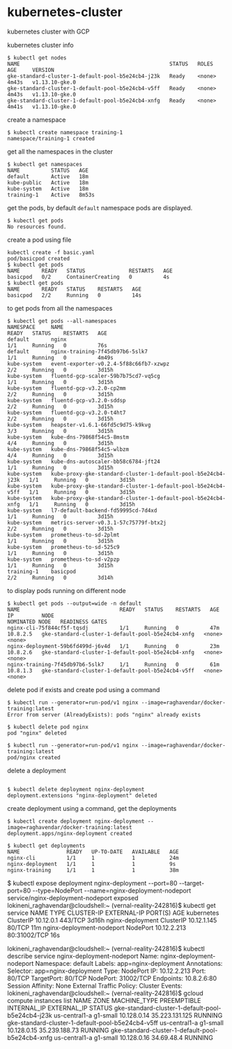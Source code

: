 # kubernetes-cluster
kubernetes cluster with GCP

kubernetes cluster info
```
$ kubectl get nodes
NAME                                                STATUS   ROLES    AGE     VERSION
gke-standard-cluster-1-default-pool-b5e24cb4-j23k   Ready    <none>   4m43s   v1.13.10-gke.0
gke-standard-cluster-1-default-pool-b5e24cb4-v5ff   Ready    <none>   4m43s   v1.13.10-gke.0
gke-standard-cluster-1-default-pool-b5e24cb4-xnfg   Ready    <none>   4m41s   v1.13.10-gke.0
```

create a namespace

```
$ kubectl create namespace training-1
namespace/training-1 created
```
get all the namespaces in the cluster

```
$ kubectl get namespaces
NAME          STATUS   AGE
default       Active   18m
kube-public   Active   18m
kube-system   Active   18m
training-1    Active   8m53s
```

get the pods, by default `default` namespace pods are displayed.
```
$ kubectl get pods
No resources found.
```
create a pod using file
```
kubectl create -f basic.yaml
pod/basicpod created
$ kubectl get pods
NAME       READY   STATUS              RESTARTS   AGE
basicpod   0/2     ContainerCreating   0          4s
$ kubectl get pods
NAME       READY   STATUS    RESTARTS   AGE
basicpod   2/2     Running   0          14s
```

to get pods from all the namespaces
```
$ kubectl get pods --all-namespaces
NAMESPACE     NAME                                                           READY   STATUS    RESTARTS   AGE
default       nginx                                                          1/1     Running   0          76s
default       nginx-training-7f45db97b6-5slk7                                1/1     Running   0          4m49s
kube-system   event-exporter-v0.2.4-5f88c66fb7-xzwpz                         2/2     Running   0          3d15h
kube-system   fluentd-gcp-scaler-59b7b75cd7-vq5cg                            1/1     Running   0          3d15h
kube-system   fluentd-gcp-v3.2.0-cp2mm                                       2/2     Running   0          3d15h
kube-system   fluentd-gcp-v3.2.0-sddsp                                       2/2     Running   0          3d15h
kube-system   fluentd-gcp-v3.2.0-t4ht7                                       2/2     Running   0          3d15h
kube-system   heapster-v1.6.1-66fd5c9d75-k9kvg                               3/3     Running   0          3d15h
kube-system   kube-dns-79868f54c5-8mstm                                      4/4     Running   0          3d15h
kube-system   kube-dns-79868f54c5-wlbzm                                      4/4     Running   0          3d15h
kube-system   kube-dns-autoscaler-bb58c6784-jft24                            1/1     Running   0          3d15h
kube-system   kube-proxy-gke-standard-cluster-1-default-pool-b5e24cb4-j23k   1/1     Running   0          3d15h
kube-system   kube-proxy-gke-standard-cluster-1-default-pool-b5e24cb4-v5ff   1/1     Running   0          3d15h
kube-system   kube-proxy-gke-standard-cluster-1-default-pool-b5e24cb4-xnfg   1/1     Running   0          3d15h
kube-system   l7-default-backend-fd59995cd-7d4xd                             1/1     Running   0          3d15h
kube-system   metrics-server-v0.3.1-57c75779f-btx2j                          2/2     Running   0          3d15h
kube-system   prometheus-to-sd-2plmt                                         1/1     Running   0          3d15h
kube-system   prometheus-to-sd-525c9                                         1/1     Running   0          3d15h
kube-system   prometheus-to-sd-v2pzp                                         1/1     Running   0          3d15h
training-1    basicpod                                                       2/2     Running   0          3d14h

```
to display pods running on different node

```
$ kubectl get pods --output=wide -n default
NAME                                READY   STATUS    RESTARTS   AGE   IP         NODE                                                NOMINATED NODE   READINESS GATES
nginx-cli-75f844cf5f-tqsdj          1/1     Running   0          47m   10.8.2.5   gke-standard-cluster-1-default-pool-b5e24cb4-xnfg   <none>           <none>
nginx-deployment-59b6fd499d-j6v4d   1/1     Running   0          23m   10.8.2.6   gke-standard-cluster-1-default-pool-b5e24cb4-xnfg   <none>           <none>
nginx-training-7f45db97b6-5slk7     1/1     Running   0          61m   10.8.1.3   gke-standard-cluster-1-default-pool-b5e24cb4-v5ff   <none>           <none>
```


delete pod if exists and create pod using a command
```
$ kubectl run --generator=run-pod/v1 nginx --image=raghavendar/docker-training:latest
Error from server (AlreadyExists): pods "nginx" already exists

$ kubectl delete pod nginx
pod "nginx" deleted

$ kubectl run --generator=run-pod/v1 nginx --image=raghavendar/docker-training:latest
pod/nginx created
```

delete a deployment
```

$ kubectl delete deployment nginx-deployment
deployment.extensions "nginx-deployment" deleted
```
create deployment using a command, get the deployments
```
$ kubectl create deployment nginx-deployment --image=raghavendar/docker-training:latest
deployment.apps/nginx-deployment created

$ kubectl get deployments
NAME               READY   UP-TO-DATE   AVAILABLE   AGE
nginx-cli          1/1     1            1           24m
nginx-deployment   1/1     1            1           9s
nginx-training     1/1     1            1           38m
```

$ kubectl expose deployment  nginx-deployment --port=80 --target-port=80 --type=NodePort --name=nginx-deployment-nodeport
service/nginx-deployment-nodeport exposed
lokineni_raghavendar@cloudshell:~ (vernal-reality-242816)$ kubectl get service
NAME                        TYPE        CLUSTER-IP    EXTERNAL-IP   PORT(S)        AGE
kubernetes                  ClusterIP   10.12.0.1     <none>        443/TCP        3d16h
nginx-deployment            ClusterIP   10.12.1.145   <none>        80/TCP         11m
nginx-deployment-nodeport   NodePort    10.12.2.213   <none>        80:31002/TCP   16s

lokineni_raghavendar@cloudshell:~ (vernal-reality-242816)$ kubectl describe service nginx-deployment-nodeport
Name:                     nginx-deployment-nodeport
Namespace:                default
Labels:                   app=nginx-deployment
Annotations:              <none>
Selector:                 app=nginx-deployment
Type:                     NodePort
IP:                       10.12.2.213
Port:                     <unset>  80/TCP
TargetPort:               80/TCP
NodePort:                 <unset>  31002/TCP
Endpoints:                10.8.2.6:80
Session Affinity:         None
External Traffic Policy:  Cluster
Events:                   <none>
lokineni_raghavendar@cloudshell:~ (vernal-reality-242816)$ gcloud compute instances list
NAME                                               ZONE           MACHINE_TYPE  PREEMPTIBLE  INTERNAL_IP  EXTERNAL_IP     STATUS
gke-standard-cluster-1-default-pool-b5e24cb4-j23k  us-central1-a  g1-small                   10.128.0.14  35.223.131.125  RUNNING
gke-standard-cluster-1-default-pool-b5e24cb4-v5ff  us-central1-a  g1-small                   10.128.0.15  35.239.188.73   RUNNING
gke-standard-cluster-1-default-pool-b5e24cb4-xnfg  us-central1-a  g1-small                   10.128.0.16  34.69.48.4      RUNNING


```

